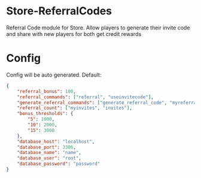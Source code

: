 # Store-ReferralCodes
Referral Code module for Store. Allow players to generate their invite code and share with new players for both get credit rewards 

# Config
Config will be auto generated. Default:
```json
{
    "referral_bonus": 100,
    "referral_commands": ["referral", "useinvitecode"],
    "generate_referral_commands": ["generate_referral_code", "myreferral"],
    "referral_count": ["myinvites", "invites"],
    "bonus_thresholds": {
        "5": 1000,
        "10": 2000,
        "15": 3000
    },
    "database_host": "localhost",
    "database_port": 3306,
    "database_name": "name",
    "database_user": "root",
    "database_password": "password"
}
```

